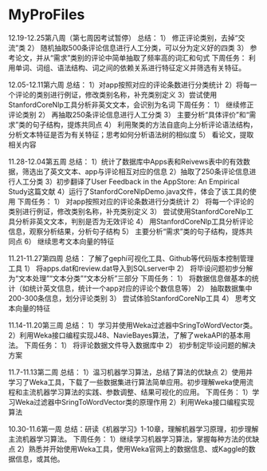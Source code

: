 # MyProFiles
12.19-12.25第八周（第七周因考试暂停）
总结： 
1）	修正评论类别，去掉“交流”类
2）	随机抽取500条评论信息进行人工分类，可以分为定义好的四类
3）	参考论文，并从“需求”类别的评论中简单抽取了频率高的词汇和句式
下周任务：
利用单词、词组、语法结构、词之间的依赖关系进行特征定义并筛选有关特征。


12.05-12.11第六周
总结： 
1）对app按照对应的评论条数进行分类统计
2）将每一个评论的类别进行例证，修改类别名称，补充类别定义
3）尝试使用StanfordCoreNlp工具分析非英文文本，会识别为名词
下周任务：
1）	继续修正评论类别
2）	再抽取250条评论信息进行人工分类
3）	主要分析“具体评价”和“需求”类的句子结构，提炼共同点
4）	利用聚类的方法自底向上分析评论语法结构，分析文本特征是否为有关特征；思考如何分析语法树的相似度
5）	看论文，提取相关内容


11.28-12.04第五周
总结： 
1）统计了数据库中Apps表和Reivews表中的有效数据，筛选出了英文文本、app与评论相互对应的信息
2）抽取了250条评论信息进行人工分类
3）初步翻译了User Feedback in the AppStore: An Empirical Study这篇文献
4）运行了StanfordCoreNlpDemo.java文件，体会了该工具的使用
下周任务：
1）	对app按照对应的评论条数进行分类统计
2）	将每一个评论的类别进行例证，修改类别名称，补充类别定义
3）	尝试使用StanfordCoreNlp工具分析非英文文本，判别是否为无效评论
4）	用StanfordCoreNlp工具分析评论信息，观察分析结果，分析句子结构
5）	主要分析“需求”类的句子结构，提炼共同点
6）	继续思考文本向量的特征


11.21-11.27第四周
总结：
了解了gephi可视化工具、Github等代码版本控制管理工具
1）	将apps.dat和review.dat导入到SQLserver中
2）	将毕设问题初步分解为“文本处理”“文本分类”“文本分析”三部分
下周任务：
1）	将数据信息做基本的统计（如统计英文信息，统计一个app对应的评论个数信息等）
2）	抽取数据集中200-300条信息，划分评论类别
3）	尝试体验StanfordCoreNlp工具
4）	思考文本向量的特征


11.14-11.20第三周
总结：
1）学习并使用Weka过滤器中SringToWordVector类。
2）利用Weka接口编程实现J48、NavieBayes算法，了解了wekaAPI的基本用法。
下周任务：
1）	将评论数据文件导入数据库中
2）	初步制定毕设问题的解决方案


11.7-11.13第二周
总结：
1）温习机器学习算法，总结了算法的优缺点
2）使用并学习了Weka工具，下载了一些数据集进行算法简单应用。初步理解weka使用流程和主流机器学习算法的实践、参数调整、结果可视化的应用。
下周任务：
1）学习Weka过滤器中SringToWordVector类的原理作用
2）利用Weka接口编程实现算法


10.30-11.6第一周
总结：研读《机器学习》1-10章，理解机器学习原理，初步理解主流机器学习算法。
下周任务：
1）继续学习机器学习算法，掌握每种方法的优缺点
2）熟悉并开始使用Weka工具，使用Weka官网上的数据信息、或Kaggle的数据信息，或其他。
